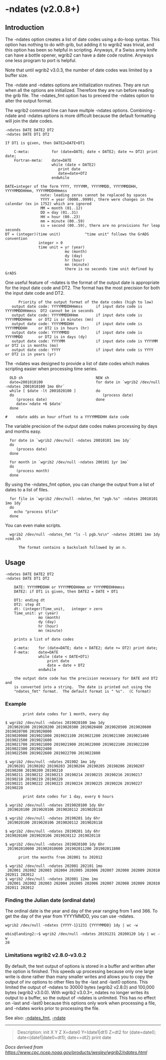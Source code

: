 # -ndates (v2.0.8+)

## Introduction

The -ndates option creates a list of date codes
using a do-loop syntax. This option has nothing to do with grib, but
adding it to wgrib2 was trivial, and this option has been so helpful
in scripting. Anyways, if a Swiss army knife can have a
bottle opener, wgrib2 can have a date code routine. Anyways one less
program to port is helpful.

Note that until wgrib2 v3.0.3, the number of date codes was limited
by a buffer size.

The -ndate and -ndates options
are initialization routines. They are run when all the options are
initialized. Therefore they are run before reading the grib file.
The -ndates_fmt option has to preceed the
-ndates option to alter the output format.

The wgrib2 command line can have multple -ndates options.
Combining -ndate and -ndates options
is more difficult because the default formatting will join the date codes.

```
-ndates DATE DATE2 DT2
-ndates DATE DT1 DT2

If DT1 is given, then DATE2=DATE+DT1

    C-meta:          for (date=DATE; date < DATE2; date += DT2) print date;
    Fortran-meta:    date=DATE
                     while (date < DATE2)
                        print date
                        date=date+DT2
                     endwhile

DATE=integer of the form YYYY, YYYYMM, YYYYMMDD, YYYYMMDDHH, YYYYMMDDHHmm, YYYYMMDDHHmmss
                note: leading zeros cannot be replaced by spaces
                YYYY = year (0000..9999), there were changes in the calendar (ex in 1752) which are ignored
                MM = month (01..12)
                DD = day (01..31)
                HH = hour (00..23)
                mm = minute (00..59)
                ss = second (00..59), there are no provisions for leap seconds
DT = (integer)(time unit)           "time unit" follows the GrADS convention
               integer > 0
               time unit = yr (year)
                           mo (month)
                           dy (day)
                           hr (hour)
                           mn (minute)
                           there is no seconds time unit defined by GrADS
```

One useful feature of -ndates is the format of the output date is
appropriate for the input date code and DT2. The format has the most precision for
both the input date code and DT2.

```
      Priority of the output format of the date codes (high to low)
   output date code: YYYYMMDDHHmmss      if input date code is YYYYMMDDHHmmss  DT2 cannot be in seconds
   output date code: YYYYMMDDHHmm        if input date code is YYYYMMDDHHmm   or DT2 is in minutes (mn)
   output date code: YYYYMMDDHH          if input date code is YYYYMMDDHH     or DT2 is in hours (hr)
   output date code: YYYYMMDD            if input date code is YYYYMMDD       or DT2 is in days (dy)
   output date code: YYYYMM              if input date code is YYYYMM         or DT2 is in months (mo)
   output date code: YYYY                if input date code is YYYY           or DT2 is in years (yr)
```

The -ndates was designed to provide a list of date codes which
makes scripting easier when processing time series.

```
  OLD sh                                 NEW sh
  date=2001010100                        for date in `wgrib2 /dev/null -ndates 2001010100 1mo 6hr`
  while [ $date -lt 2001020100 ]         do
  do                                        (process date)
     (process date)                      done
     date=`ndate +6 $date`
  done

#    ndate adds an hour offset to a YYYYMMDDHH date code
```

The variable precision of the output date codes makes processing by days
and months easy.

```
  for date in `wgrib2 /dev/null -ndates 20010101 1mo 1dy`
  do
     (process date)
  done

  for month in `wgrib2 /dev/null -ndates 200101 1yr 1mo`
  do
     (process month)
  done
```

By using the -ndates_fmt option, you can change the
output from a list of dates to a list of files.

```
  for file in `wgrib2 /dev/null -ndates_fmt "pgb.%s" -ndates 20010101 1mo 1dy`
  do
    echo "process $file"
  done
```

You can even make scripts.

```
  wgrib2 /dev/null -ndates_fmt "ls -l pgb.%s\n" -ndates 201801 1mo 1dy >cmd.sh

      The format contains a backslash followed by an n.
```

## Usage

```
-ndates DATE DATE2 DT2
-ndates DATE DT1 DT2

    DATE: YYYYMMDDHH or YYYYMMDDHHmm or YYYYMMDDHHmmss
    DATE2: if DT1 is given, then DATE2 = DATE + DT1

    DT1: ending dt
    DT2: step dt
    dt: (integer)Time_unit,   integer > zero
    Time_unit: yr (year)
               mo (month)
               dy (day)
               hr (hour)
               mn (minute)

    prints a list of date codes

    C-meta:    for (date=DATE; date < DATE2; date += DT2) print date;
    F-meta:    date=DATE
               while (date < DATE+DT1)
                   print date
                   date = date + DT2
               endwhile

    the output date code has the precision necessary for DATE and DT2 and
    is converted into a string.  The date is printed out using the
    "ndates_fmt" format.  The default format is " %s".  (C format)
```

### Example

```
        print date codes for 1 month, every day

$ wgrib2 /dev/null -ndates 2019020100 1mo 1dy
 2019020100 2019020200 2019020300 2019020400 2019020500 2019020600 2019020700 2019020800
2019020900 2019021000 2019021100 2019021200 2019021300 2019021400 2019021500 2019021600
2019021700 2019021800 2019021900 2019022000 2019022100 2019022200 2019022300 2019022400
2019022500 2019022600 2019022700 2019022800

$ wgrib2 /dev/null -ndates 201902 1mo 1dy
 20190201 20190202 20190203 20190204 20190205 20190206 20190207 20190208 20190209 20190210
20190211 20190212 20190213 20190214 20190215 20190216 20190217 20190218 20190219 20190220
20190221 20190222 20190223 20190224 20190225 20190226 20190227 20190228

        print date codes for 1 day, every 6 hours

$ wgrib2 /dev/null -ndates 2019020100 1dy 6hr
 2019020100 2019020106 2019020112 2019020118

$ wgrib2 /dev/null -ndates 20190201 1dy 6hr
 2019020100 2019020106 2019020112 2019020118

$ wgrib2 /dev/null -ndates 20190201 1dy 6hr
2019020100 2019020106 2019020112 2019020118

$ wgrib2 /dev/null -ndates 2019020100 1dy 6hr
 201902010000 201902010600 201902011200 201902011800

      print the months from 202001 to 202012

$ wgrib2 /dev/null -ndates 202001 202101 1mo
 202001 202002 202003 202004 202005 202006 202007 202008 202009 202010 202011 202012
$ wgrib2 /dev/null -ndates 202001 12mo 1mo
 202001 202002 202003 202004 202005 202006 202007 202008 202009 202010 202011 202012
```

### Finding the Julian date (ordinal date)

The ordinal date is the year and day of the year ranging
from 1 and 366. To get the day of the year from YYYYMMDD,
you can use -ndates.

```
wgrib2 /dev/null -ndates {YYYY-1}1231 {YYYYMMDD} 1dy | wc -w

ebis@landing2:~$ wgrib2 /dev/null -ndates 20191231 20200120 1dy | wc -w
20
```

### Limitations wgrib2 v2.8.0-v3.0.2

By default, the text output of options is stored in a buffer and written
after the option is finished. This speeds up processing because only
one large write is done rather than many smaller writes and allows you
to copy the output of inv options to other files by the -last and -last0 options.
This limited the output of -ndates to 30000 bytes (wgrib2 v2.8.0) and 100,000 bytes
(wgrib2 v3.0.0). With wgrib2 v3.0.3+, ndates no longer writes its output
to a buffer, so the output of -ndates is unlimited. This has no effect on -last and
-last0 because this options only work when processing a file, and -ndates works
prior to processing the file.

See also: [-ndates_fmt](./ndates_fmt.md),
[-ndate](./ndate.md)

---

> Description: init X Y Z X=date0 Y=(date1|dt1) Z=dt2 for (date=date0; date<(date1|date0+dt1); date+=dt2) print date

_Docs derived from <https://www.cpc.ncep.noaa.gov/products/wesley/wgrib2/ndates.html>_
